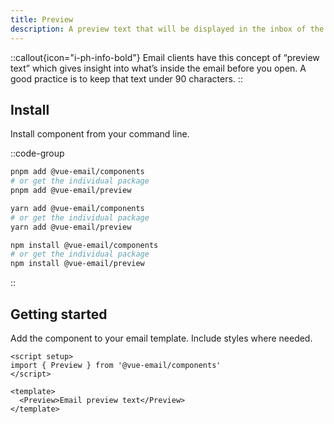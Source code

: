 ```yaml
---
title: Preview
description: A preview text that will be displayed in the inbox of the recipient.
---
```


::callout{icon="i-ph-info-bold"}
Email clients have this concept of “preview text” which gives insight into what’s inside the email before you open. A good practice is to keep that text under 90 characters.
::

## Install

Install component from your command line.

::code-group

```sh [pnpm]
pnpm add @vue-email/components
# or get the individual package
pnpm add @vue-email/preview
```

```bash [yarn]
yarn add @vue-email/components
# or get the individual package
yarn add @vue-email/preview
```

```bash [npm]
npm install @vue-email/components
# or get the individual package
npm install @vue-email/preview
```
::

## Getting started

Add the component to your email template. Include styles where needed.

```vue
<script setup>
import { Preview } from '@vue-email/components'
</script>

<template>
  <Preview>Email preview text</Preview>
</template>
```
